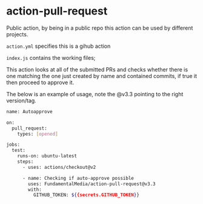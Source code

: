 # action-pull-request
Public action, by being in a public repo this action can be used by different projects.


```action.yml``` specifies this is a gihub action


```index.js``` contains the working files; 


This action looks at all of the submitted PRs and checks whether there is one matching the one just created by name and contained commits, if true it then proceed to approve it.

The below is an example of usage, note the @v3.3 pointing to the right version/tag.

```bash
name: Autoapprove

on:
  pull_request:
    types: [opened]

jobs:
  test:
    runs-on: ubuntu-latest
    steps:
      - uses: actions/checkout@v2

      - name: Checking if auto-approve possible
        uses: FundamentalMedia/action-pull-request@v3.3
        with:
          GITHUB_TOKEN: ${{secrets.GITHUB_TOKEN}}
```